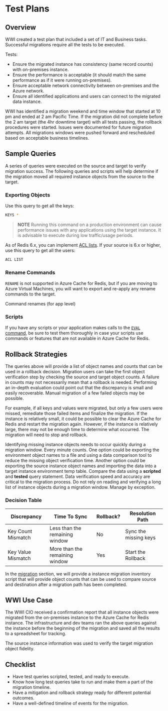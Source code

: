 # Test Plans

## Overview

WWI created a test plan that included a set of IT and Business tasks. Successful migrations require all the tests to be executed.

Tests:

- Ensure the migrated instance has consistency (same record counts) with on-premises instance.
- Ensure the performance is acceptable (it should match the same performance as if it were running on-premises).
- Ensure acceptable network connectivity between on-premises and the Azure network.
- Ensure all identified applications and users can connect to the migrated data instance.

WWI has identified a migration weekend and time window that started at 10 pm and ended at 2 am Pacific Time. If the migration did not complete before the 2 am target (the 4hr downtime target) with all tests passing, the rollback procedures were started. Issues were documented for future migration attempts. All migrations windows were pushed forward and rescheduled based on acceptable business timelines.

## Sample Queries

A series of queries were executed on the source and target to verify migration success. The following queries and scripts will help determine if the migration moved all required instance objects from the source to the target.

### Exporting Objects

Use this query to get all the keys:

```bash
KEYS *
```

> **NOTE** Running this command on a production environment can cause performance issues with any applications using the target instance.  It is advisable to execute during low traffic/usage periods.

As of Redis 6.x, you can implement [ACL lists](https://redis.io/topics/acl). If your source is 6.x or higher, use this query to get all the users:

```bash
ACL LIST
```

### Rename Commands

`RENAME` is not supported in Azure Cache for Redis, but if you are moving to Azure Virtual Machines, you will want to export and re-apply any rename commands to the target.

Command renames (for app level)

### Scripts

If you have any scripts or your application makes calls to the [`EVAL` command](https://redis.io/commands/eval), be sure to test them thoroughly in case your scripts use commands or features that are not available in Azure Cache for Redis.

## Rollback Strategies

The queries above will provide a list of object names and counts that can be used in a rollback decision.  Migration users can take the first object verification step by checking the source and target object counts. A failure in counts may not necessarily mean that a rollback is needed. Performing an in-depth evaluation could point out that the discrepancy is small and easily recoverable.  Manual migration of a few failed objects may be possible.  

For example, if all keys and values were migrated, but only a few users were missed, remediate those failed items and finalize the migration. If the instance is relatively small, it could be possible to clear the Azure Cache for Redis and restart the migration again. However, if the instance is relatively large, there may not be enough time to determine what occurred. The migration will need to stop and rollback.  

Identifying missing instance objects needs to occur quickly during a migration window.  Every minute counts.  One option could be exporting the environment object names to a file and using a data comparison tool to reduce the missing object verification time.  Another option could be exporting the source instance object names and importing the data into a target instance environment temp table.  Compare the data using a **scripted** and **tested** query statement.  Data verification speed and accuracy are critical to the migration process.  Do not rely on reading and verifying a long list of instance objects during a migration window.  Manage by exception.

### Decision Table

| Discrepancy | Time To Sync | Rollback? | Resolution Path |
| --- | --- | --- | --- |
| Key Count Mismatch | Less than the remaining window | No | Sync the missing keys
| Key Value Mismatch | More than the remaining window | Yes | Start the Rollback

In the [migration](#data-migration) section, we will provide a instance migration inventory script that will provide object counts that can be used to compare source and destination after a migration path has been completed.

## WWI Use Case

The WWI CIO received a confirmation report that all instance objects were migrated from the on-premises instance to the Azure Cache for Redis instance.  The infrastructure and dev teams ran the above queries against the instance before the beginning of the migration and saved all the results to a spreadsheet for tracking.

The source instance information was used to verify the target migration object fidelity.

## Checklist

- Have test queries scripted, tested, and ready to execute.
- Know how long test queries take to run and make them a part of the migration timeline.
- Have a mitigation and rollback strategy ready for different potential outcomes.
- Have a well-defined timeline of events for the migration.
